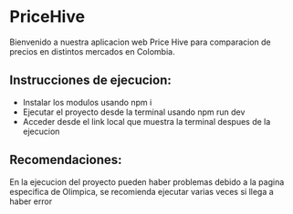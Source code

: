 # PriceHive
Bienvenido a nuestra aplicacion web Price Hive para comparacion de precios en distintos mercados en Colombia.
## Instrucciones de ejecucion:
- Instalar los modulos usando npm i
- Ejecutar el proyecto desde la terminal usando npm run dev
- Acceder desde el link local que muestra la terminal despues de la ejecucion
## Recomendaciones:
En la ejecucion del proyecto pueden haber problemas debido a la pagina especifica de Olimpica, se recomienda ejecutar varias veces si llega a haber error
